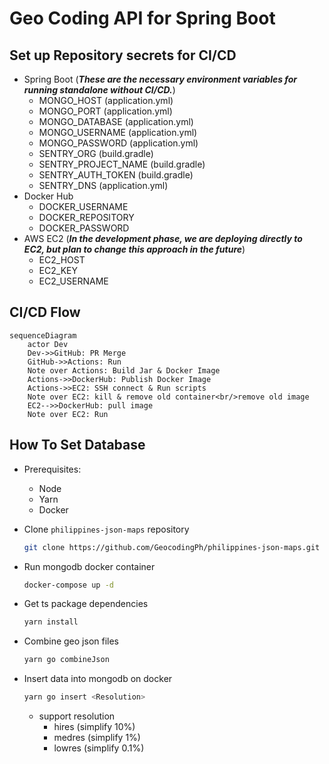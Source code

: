 # Geo Coding API for Spring Boot

## Set up Repository secrets for CI/CD
- Spring Boot (***These are the necessary environment variables for running standalone without CI/CD.***)
  - MONGO_HOST (application.yml)
  - MONGO_PORT (application.yml)
  - MONGO_DATABASE (application.yml)
  - MONGO_USERNAME (application.yml)
  - MONGO_PASSWORD (application.yml)
  - SENTRY_ORG (build.gradle)
  - SENTRY_PROJECT_NAME (build.gradle)
  - SENTRY_AUTH_TOKEN (build.gradle)
  - SENTRY_DNS (application.yml)
- Docker Hub
  - DOCKER_USERNAME
  - DOCKER_REPOSITORY
  - DOCKER_PASSWORD
- AWS EC2 (***In the development phase, we are deploying directly to EC2, but plan to change this approach in the future***)
  - EC2_HOST
  - EC2_KEY
  - EC2_USERNAME

## CI/CD Flow

```mermaid
sequenceDiagram
    actor Dev
    Dev->>GitHub: PR Merge
    GitHub->>Actions: Run
    Note over Actions: Build Jar & Docker Image
    Actions->>DockerHub: Publish Docker Image
    Actions->>EC2: SSH connect & Run scripts
    Note over EC2: kill & remove old container<br/>remove old image
    EC2-->>DockerHub: pull image
    Note over EC2: Run
```

## How To Set Database

- Prerequisites:
  - Node
  - Yarn
  - Docker

- Clone `philippines-json-maps` repository
    ```sh
    git clone https://github.com/GeocodingPh/philippines-json-maps.git
    ```

- Run mongodb docker container
    ```sh
    docker-compose up -d
    ```

- Get ts package dependencies
    ```sh
    yarn install
    ```

- Combine geo json files
    ```sh
    yarn go combineJson
    ```

- Insert data into mongodb on docker
    ```sh
    yarn go insert <Resolution>
    ```
  - support resolution
    - hires (simplify 10%)
    - medres (simplify 1%)
    - lowres (simplify 0.1%)
  

